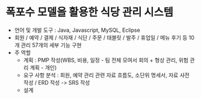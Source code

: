 # 폭포수 모델을 활용한 식당 관리 시스템
- 언어 및 개발 도구 : Java, Javascript, MySQL, Eclipse
- 회원 / 예약 / 결제 / 식자재 / 식단 / 주문 / 태블릿 / 발주 / 휴업일 / 메뉴 후기 등 10개 관리 57개의 세부 기능 구현
- 주 역할
  - 계획 : PMP 작성(WBS, 비용, 일정 - 팀 전체 모여서 회의 + 형상 관리, 위험 관리 계획 - 개인)
  - 요구 사항 분석 : 회원, 예약 관리 관련 자료 흐름도, 소단위 명세서, 자료 사전 작성 / ERD 작성 -> SRS 작성
  - 설계 
